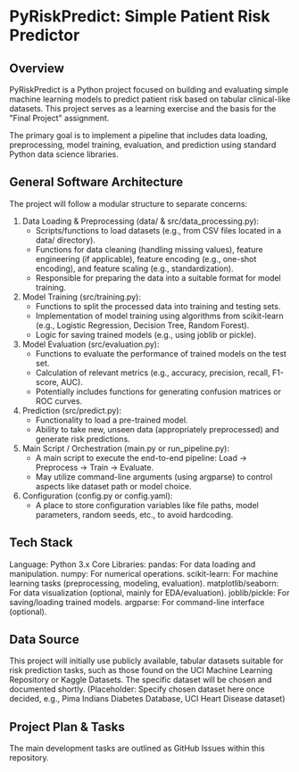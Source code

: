 # PyRiskPredict: Simple Patient Risk Predictor
## Overview
PyRiskPredict is a Python project focused on building and evaluating simple machine learning models to predict patient risk based on tabular clinical-like datasets. This project serves as a learning exercise and the basis for the "Final Project" assignment.

The primary goal is to implement a pipeline that includes data loading, preprocessing, model training, evaluation, and prediction using standard Python data science libraries.

## General Software Architecture
The project will follow a modular structure to separate concerns:

<ol>
<li> Data Loading & Preprocessing (data/ & src/data_processing.py):

  * Scripts/functions to load datasets (e.g., from CSV files located in a data/ directory).
  * Functions for data cleaning (handling missing values), feature engineering (if applicable), feature encoding (e.g., one-shot encoding), and feature scaling (e.g., standardization).
  * Responsible for preparing the data into a suitable format for model training.
<li> Model Training (src/training.py):

* Functions to split the processed data into training and testing sets.
* Implementation of model training using algorithms from scikit-learn (e.g., Logistic Regression, Decision Tree, Random Forest).
* Logic for saving trained models (e.g., using joblib or pickle).
<li> Model Evaluation (src/evaluation.py):

* Functions to evaluate the performance of trained models on the test set.
* Calculation of relevant metrics (e.g., accuracy, precision, recall, F1-score, AUC).
* Potentially includes functions for generating confusion matrices or ROC curves.
<li> Prediction (src/predict.py):

* Functionality to load a pre-trained model.
* Ability to take new, unseen data (appropriately preprocessed) and generate risk predictions.
<li> Main Script / Orchestration (main.py or run_pipeline.py):

* A main script to execute the end-to-end pipeline: Load -> Preprocess -> Train -> Evaluate.
* May utilize command-line arguments (using argparse) to control aspects like dataset path or model choice.
<li> Configuration (config.py or config.yaml):

* A place to store configuration variables like file paths, model parameters, random seeds, etc., to avoid hardcoding.
</ol>

## Tech Stack
Language: Python 3.x
Core Libraries:
pandas: For data loading and manipulation.
numpy: For numerical operations.
scikit-learn: For machine learning tasks (preprocessing, modeling, evaluation).
matplotlib/seaborn: For data visualization (optional, mainly for EDA/evaluation).
joblib/pickle: For saving/loading trained models.
argparse: For command-line interface (optional).
## Data Source
This project will initially use publicly available, tabular datasets suitable for risk prediction tasks, such as those found on the UCI Machine Learning Repository or Kaggle Datasets. The specific dataset will be chosen and documented shortly. (Placeholder: Specify chosen dataset here once decided, e.g., Pima Indians Diabetes Database, UCI Heart Disease dataset)

## Project Plan & Tasks
The main development tasks are outlined as GitHub Issues within this repository.
